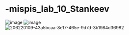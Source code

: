 # -mispis_lab_10_Stankeev
![image](https://user-images.githubusercontent.com/92218164/208995118-93ae9abe-07b7-49b2-b004-740c85527c8f.png)
![image](https://user-images.githubusercontent.com/92218164/208995151-4597c2f2-ccbb-4391-9470-a7bcca2b6e58.png)
![206220109-43a5bcaa-8e17-465e-9d7d-3b1984d36982](https://user-images.githubusercontent.com/92218164/208995375-ebc08951-7524-41b6-9ae6-88bb695fa63d.jpg)
